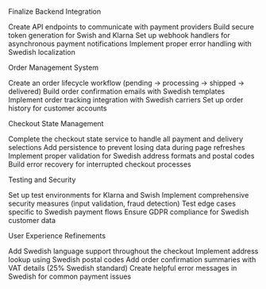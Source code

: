 Finalize Backend Integration

Create API endpoints to communicate with payment providers
Build secure token generation for Swish and Klarna
Set up webhook handlers for asynchronous payment notifications
Implement proper error handling with Swedish localization


Order Management System

Create an order lifecycle workflow (pending → processing → shipped → delivered)
Build order confirmation emails with Swedish templates
Implement order tracking integration with Swedish carriers
Set up order history for customer accounts


Checkout State Management

Complete the checkout state service to handle all payment and delivery selections
Add persistence to prevent losing data during page refreshes
Implement proper validation for Swedish address formats and postal codes
Build error recovery for interrupted checkout processes


Testing and Security

Set up test environments for Klarna and Swish
Implement comprehensive security measures (input validation, fraud detection)
Test edge cases specific to Swedish payment flows
Ensure GDPR compliance for Swedish customer data


User Experience Refinements

Add Swedish language support throughout the checkout
Implement address lookup using Swedish postal codes
Add order confirmation summaries with VAT details (25% Swedish standard)
Create helpful error messages in Swedish for common payment issues